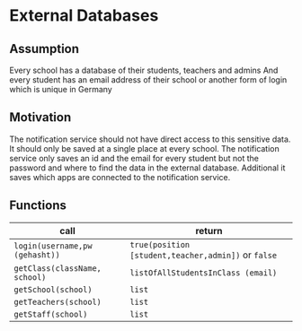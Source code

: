 # External Databases

## Assumption

Every school has a database of their students, teachers and admins
And every student has an email address of their school or another form of login which is unique in Germany

## Motivation

The notification service should not have direct access to this sensitive data. 
It should only be saved at a single place at every school. 
The notification service only saves an id and the email for every student but not the password and where to find the data in the external database. 
Additional it saves which apps are connected to the notification service. 

## Functions

| call                           | return                                   |
| ------------------------------ | ---------------------------------------- |
| `login(username,pw (gehasht))` | `true(position [student,teacher,admin])` or `false` |
| `getClass(className, school)`  | `listOfAllStudentsInClass (email)`       |
| `getSchool(school)`            | `list`                                   |
| `getTeachers(school)`          | `list`                                   |
| `getStaff(school)`             | `list`                                   |



 